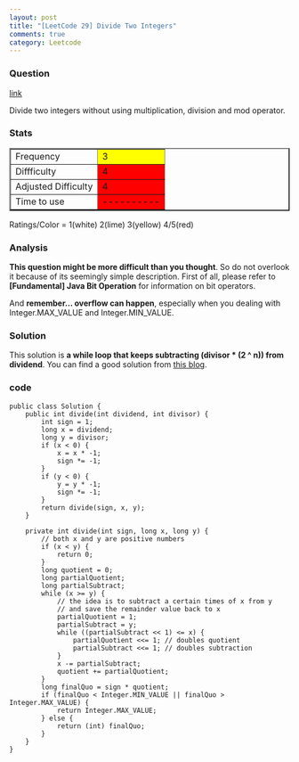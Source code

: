```yaml
---
layout: post
title: "[LeetCode 29] Divide Two Integers"
comments: true
category: Leetcode
---
```


### Question

[link](http://oj.leetcode.com/problems/divide-two-integers/)

<div class="question-content">
            <p></p><p>
Divide two integers without using multiplication, division and mod operator.
</p><p></p>
</div>

### Stats

<table border="2">
	<tr>
		<td>Frequency</td>
		<td bgcolor="yellow">3</td>
	</tr>
	<tr>
		<td>Diffficulty</td>
		<td bgcolor="red">4</td>
	</tr>
	<tr>
		<td>Adjusted Difficulty</td>
		<td bgcolor="red">4</td>
	</tr>
	<tr>
		<td>Time to use</td>
		<td bgcolor="red">----------</td>
	</tr>
</table>

Ratings/Color = 1(white) 2(lime) 3(yellow) 4/5(red)

### Analysis

**This question might be more difficult than you thought**. So do not overlook it because of its seemingly simple description. First of all, please refer to **[Fundamental] Java Bit Operation** for information on bit operators.

And **remember... overflow can happen**, especially when you dealing with Integer.MAX_VALUE and Integer.MIN_VALUE.

### Solution

This solution is **a while loop that keeps subtracting (divisor \* (2 ^ n)) from dividend**. You can find a good solution from [this blog](http://leetcodenotes.wordpress.com/2013/10/19/divide-two-integers/).

### code

    public class Solution {
        public int divide(int dividend, int divisor) {
            int sign = 1;
            long x = dividend;
            long y = divisor;
            if (x < 0) {
                x = x * -1;
                sign *= -1;
            }
            if (y < 0) {
                y = y * -1;
                sign *= -1;
            }
            return divide(sign, x, y);
        }

        private int divide(int sign, long x, long y) {
            // both x and y are positive numbers
            if (x < y) {
                return 0;
            }
            long quotient = 0;
            long partialQuotient;
            long partialSubtract;
            while (x >= y) {
                // the idea is to subtract a certain times of x from y
                // and save the remainder value back to x
                partialQuotient = 1;
                partialSubtract = y;
                while ((partialSubtract << 1) <= x) {
                    partialQuotient <<= 1; // doubles quotient
                    partialSubtract <<= 1; // doubles subtraction
                }
                x -= partialSubtract;
                quotient += partialQuotient;
            }
            long finalQuo = sign * quotient;
            if (finalQuo < Integer.MIN_VALUE || finalQuo > Integer.MAX_VALUE) {
                return Integer.MAX_VALUE;
            } else {
                return (int) finalQuo;
            }
        }
    }
